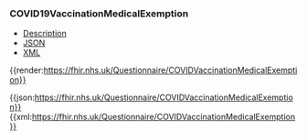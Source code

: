 ### COVID19VaccinationMedicalExemption


<div class="nhsd-!t-margin-bottom-6">
  <ul class="nav nav-tabs" role="tablist">
        <li role="presentation"  class="active">
            <a href="#Description" role="tab" data-toggle="tab">Description</a>
        </li>
        <li role="presentation">
            <a href="#JSON" role="tab" data-toggle="tab">JSON</a>
        </li>
         <li role="presentation">
            <a href="#XML" role="tab" data-toggle="tab">XML</a>
        </li>
  </ul>
  <div class="tab-content snippet">
    <div id="Tree" role="tabpanel" class="tab-pane active">

{{render:https://fhir.nhs.uk/Questionnaire/COVIDVaccinationMedicalExemption}}
    </div>
    <div id="JSON" role="tabpanel" class="tab-pane">
 {{json:https://fhir.nhs.uk/Questionnaire/COVIDVaccinationMedicalExemption}}
    </div>
    <div id="XML" role="tabpanel" class="tab-pane">
 {{xml:https://fhir.nhs.uk/Questionnaire/COVIDVaccinationMedicalExemption}}
    </div>
  </div>
</div>
